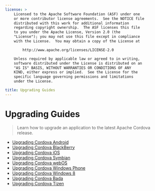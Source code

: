 ```yaml
---
license: >
    Licensed to the Apache Software Foundation (ASF) under one
    or more contributor license agreements.  See the NOTICE file
    distributed with this work for additional information
    regarding copyright ownership.  The ASF licenses this file
    to you under the Apache License, Version 2.0 (the
    "License"); you may not use this file except in compliance
    with the License.  You may obtain a copy of the License at

        http://www.apache.org/licenses/LICENSE-2.0

    Unless required by applicable law or agreed to in writing,
    software distributed under the License is distributed on an
    "AS IS" BASIS, WITHOUT WARRANTIES OR CONDITIONS OF ANY
    KIND, either express or implied.  See the License for the
    specific language governing permissions and limitations
    under the License.

title: Upgrading Guides
---
```


Upgrading Guides
================

> Learn how to upgrade an application to the latest Apache Cordova release.

- [Upgrading Cordova Android](android/index.html)
- [Upgrading Cordova BlackBerry](blackberry/index.html)
- [Upgrading Cordova iOS](ios/index.html)
- [Upgrading Cordova Symbian](symbian/index.html)
- [Upgrading Cordova webOS](webos/index.html)
- [Upgrading Cordova Windows Phone](windows-phone/index.html)
- [Upgrading Cordova Windows 8](windows-8/index.html)
- [Upgrading Cordova Bada](bada/index.html)
- [Upgrading Cordova Tizen](tizen/index.html)
